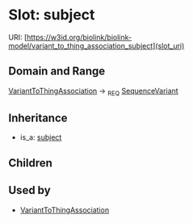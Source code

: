 # Slot: subject




URI: [https://w3id.org/biolink/biolink-model/variant_to_thing_association_subject](slot_uri)
## Domain and Range

[VariantToThingAssociation](VariantToThingAssociation.md) ->  <sub>REQ</sub> [SequenceVariant](SequenceVariant.md)
## Inheritance

 *  is_a: [subject](subject.md)
## Children

## Used by

 * [VariantToThingAssociation](VariantToThingAssociation.md)
